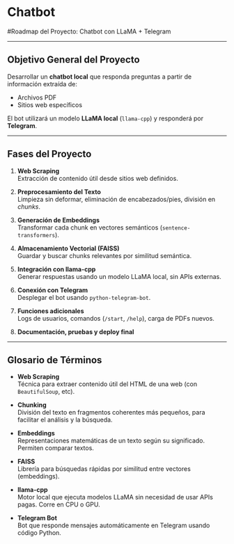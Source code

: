 # Chatbot

#Roadmap del Proyecto: Chatbot con LLaMA + Telegram

---

## Objetivo General del Proyecto

Desarrollar un **chatbot local** que responda preguntas a partir de información extraída de:

- Archivos PDF
- Sitios web específicos

El bot utilizará un modelo **LLaMA local** (`llama-cpp`) y responderá por **Telegram**.

---

## Fases del Proyecto

1. **Web Scraping**  
   Extracción de contenido útil desde sitios web definidos.

2. **Preprocesamiento del Texto**  
   Limpieza sin deformar, eliminación de encabezados/pies, división en *chunks*.

3. **Generación de Embeddings**  
   Transformar cada chunk en vectores semánticos (`sentence-transformers`).

4. **Almacenamiento Vectorial (FAISS)**  
   Guardar y buscar chunks relevantes por similitud semántica.

5. **Integración con llama-cpp**  
   Generar respuestas usando un modelo LLaMA local, sin APIs externas.

6. **Conexión con Telegram**  
   Desplegar el bot usando `python-telegram-bot`.

7. **Funciones adicionales**  
   Logs de usuarios, comandos (`/start`, `/help`), carga de PDFs nuevos.

8. **Documentación, pruebas y deploy final**

---

## Glosario de Términos

- **Web Scraping**  
  Técnica para extraer contenido útil del HTML de una web (con `BeautifulSoup`, etc).

- **Chunking**  
  División del texto en fragmentos coherentes más pequeños, para facilitar el análisis y la búsqueda.

- **Embeddings**  
  Representaciones matemáticas de un texto según su significado. Permiten comparar textos.

- **FAISS**  
  Librería para búsquedas rápidas por similitud entre vectores (embeddings).

- **llama-cpp**  
  Motor local que ejecuta modelos LLaMA sin necesidad de usar APIs pagas. Corre en CPU o GPU.

- **Telegram Bot**  
  Bot que responde mensajes automáticamente en Telegram usando código Python.




